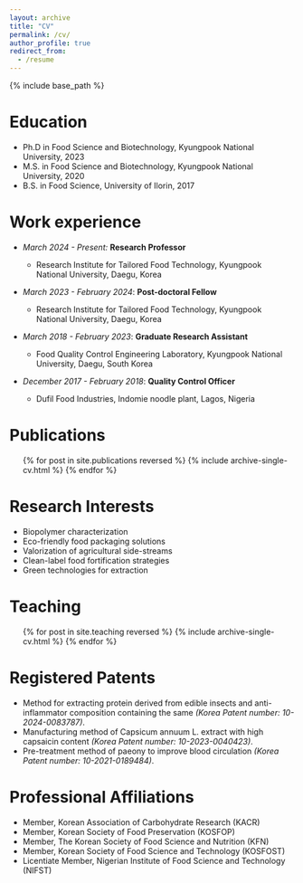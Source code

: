```yaml
---
layout: archive
title: "CV"
permalink: /cv/
author_profile: true
redirect_from:
  - /resume
---
```


{% include base_path %}

Education
======
* Ph.D in Food Science and Biotechnology, Kyungpook National University, 2023
* M.S. in Food Science and Biotechnology, Kyungpook National University, 2020
* B.S. in Food Science, University of Ilorin, 2017

Work experience
======
* *March 2024 - Present:* **Research Professor**
  * Research Institute for Tailored Food Technology, Kyungpook National University, Daegu, Korea

* *March 2023 - February 2024*: **Post-doctoral Fellow**
  * Research Institute for Tailored Food Technology, Kyungpook National University, Daegu, Korea

* *March 2018 - February 2023*: **Graduate Research Assistant**
  * Food Quality Control Engineering Laboratory, Kyungpook National University, Daegu, South Korea
  
* *December 2017 - February 2018*: **Quality Control Officer**
  * Dufil Food Industries, Indomie noodle plant, Lagos, Nigeria

Publications
======
  <ul>{% for post in site.publications reversed %}
    {% include archive-single-cv.html %}
  {% endfor %}</ul>

Research Interests
======
* Biopolymer characterization
* Eco-friendly food packaging solutions
* Valorization of agricultural side-streams
* Clean-label food fortification strategies
* Green technologies for extraction

Teaching
======
  <ul>{% for post in site.teaching reversed %}
    {% include archive-single-cv.html %}
  {% endfor %}</ul>

Registered Patents
======
* Method for extracting protein derived from edible insects and anti-inflammator composition containing the same *(Korea Patent number: 10-2024-0083787)*.
* Manufacturing method of Capsicum annuum L. extract with high capsaicin content *(Korea Patent number: 10-2023-0040423)*.
* Pre-treatment method of paeony to improve blood circulation *(Korea Patent number: 10-2021-0189484)*.
  
Professional Affiliations
======
* Member, Korean Association of Carbohydrate Research (KACR)
* Member, Korean Society of Food Preservation (KOSFOP)
* Member, The Korean Society of Food Science and Nutrition (KFN)
* Member, Korean Society of Food Science and Technology (KOSFOST)
* Licentiate Member, Nigerian Institute of Food Science and Technology (NIFST)
